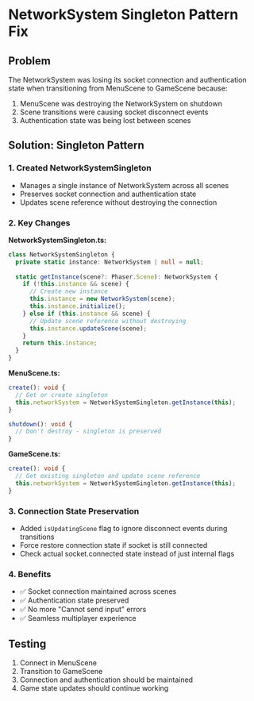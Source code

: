 # NetworkSystem Singleton Pattern Fix

## Problem
The NetworkSystem was losing its socket connection and authentication state when transitioning from MenuScene to GameScene because:
1. MenuScene was destroying the NetworkSystem on shutdown
2. Scene transitions were causing socket disconnect events
3. Authentication state was being lost between scenes

## Solution: Singleton Pattern

### 1. Created NetworkSystemSingleton
- Manages a single instance of NetworkSystem across all scenes
- Preserves socket connection and authentication state
- Updates scene reference without destroying the connection

### 2. Key Changes

**NetworkSystemSingleton.ts:**
```typescript
class NetworkSystemSingleton {
  private static instance: NetworkSystem | null = null;
  
  static getInstance(scene?: Phaser.Scene): NetworkSystem {
    if (!this.instance && scene) {
      // Create new instance
      this.instance = new NetworkSystem(scene);
      this.instance.initialize();
    } else if (this.instance && scene) {
      // Update scene reference without destroying
      this.instance.updateScene(scene);
    }
    return this.instance;
  }
}
```

**MenuScene.ts:**
```typescript
create(): void {
  // Get or create singleton
  this.networkSystem = NetworkSystemSingleton.getInstance(this);
}

shutdown(): void {
  // Don't destroy - singleton is preserved
}
```

**GameScene.ts:**
```typescript
create(): void {
  // Get existing singleton and update scene reference
  this.networkSystem = NetworkSystemSingleton.getInstance(this);
}
```

### 3. Connection State Preservation
- Added `isUpdatingScene` flag to ignore disconnect events during transitions
- Force restore connection state if socket is still connected
- Check actual socket.connected state instead of just internal flags

### 4. Benefits
- ✅ Socket connection maintained across scenes
- ✅ Authentication state preserved
- ✅ No more "Cannot send input" errors
- ✅ Seamless multiplayer experience

## Testing
1. Connect in MenuScene
2. Transition to GameScene
3. Connection and authentication should be maintained
4. Game state updates should continue working 